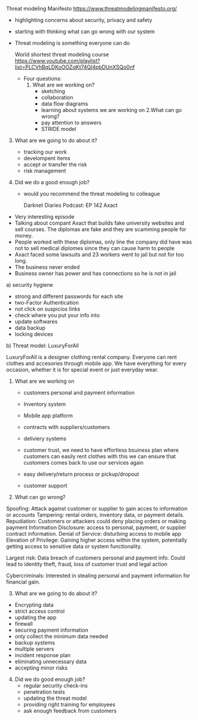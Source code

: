 Threat modeling Manifesto https://www.threatmodelingmanifesto.org/
- highlighting concerns about security, privacy and safety
- starting with thinking what can go wrong with our system
- Threat modeling is something everyone can do

  World shortest threat modeling course https://www.youtube.com/playlist?list=PLCVhBqLDKoOOZqKt74QI4pbDUnXSQo0nf
  - Four questions:
    1. What are we working on?
       - sketching
       - collaboration
       - data flow diagrams
       - learning about systems we are working on
    2.What can go wrong?
       - pay attention to answers
       - STRIDE model
3. What are we going to do about it?
   - tracking our work
   - develompent items
   - accept or transfer the risk
   - risk management
  
4. Did we do a good enough job?
   - would you recommend the threat modeling to colleague
  
       Darknet Diaries Podcast: EP 142 Axact
  - Very interesting episode
  - Talking about compant Axact that builds fake university websites and sell courses. The diplomas are fake and they are scamming people for money.
  - People worked with these diplomas, only line the company did have was not to sell medical diplomes since they can cause harm to people
  - Axact faced some lawsuits and 23 workers went to jail but not for too long.
  - The business never ended
  - Business owner has power and has connections so he is not in jail


   a) security hygiene
   - strong and different passwords for each site
   - two-Factor Authentication
   - not click on suspicios links
   - check where you put your info into
   - update softwares
   - data backup
   - locking devices

b) Threat model: LuxuryForAll

LuxuryForAll is a designer clothing rental company. Everyone can rent clothes and accesories through mobile app. We have everything for every occasion, whether it is for special event or just everyday wear.

1. What are we working on
   - customers personal and payment information
   - Inventory system
   - Mobile app platform
   - contracts with suppliers/customers
   - deliviery systems
  
   - customer trust, we need to have effortless bsuiness plan where customers can easily rent clothes with this we can ensure that customers comes back to use our services again
   - easy delivery/return process or pickup/dropout
   - customer support


2. What can go wrong?

Spoofing: Attack against customer or supplier to gain acces to information or accounts
Tampering: rental orders, inventory data, or payment details.
Repudiation: Customers or attackers could deny placing orders or making payment
Information Disclosure: access to personal, payment, or supplier contract information.
Denial of Service: disturbing access to mobile app
Elevation of Privilege: Gaining higher access within the system, potentially getting access to sensitive data or system functionality.

Largest risk:
Data breach of customers personal and payment info.
Could lead to identity theft, fraud, loss of customer trust and legal action

Cybercriminals: Interested in stealing personal and payment information for financial gain.

3. What are we going to do about it?
- Encrypting data
- strict access control
- updating the app
- firewall
- securing payment information
- only collect the minimum data needed
- backup systems
- multiple servers
- incident response plan
- eliminating unnecessary data
- accepting minor risks

4. Did we do good enough job?
   - regular security check-ins
   - penetration tests
   - updating the threat model
   - providing right training for employees
   - ask enough feedback from customers

